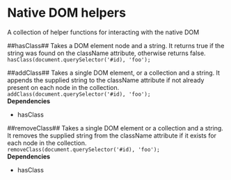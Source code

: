 # Native DOM helpers
A collection of helper functions for interacting with the native DOM

##hasClass##
 Takes a DOM element node and a string.  It returns true if the string was found on the className attribute, otherwise returns false.  
`hasClass(document.querySelector('#id), 'foo');`

##addClass##
 Takes a single DOM element, or a collection and a string.  It appends the supplied string to the className attribute if not already present on each node in the collection.  
`addClass(document.querySelector('#id), 'foo');`  
**Dependencies**  
  * hasClass

##removeClass##
Takes a single DOM element or a collection and a string.  It removes the supplied string from the className attribute if it exists for each node in the collection.  
`removeClass(document.querySelector('#id), 'foo');`  
**Dependencies**  
  * hasClass
